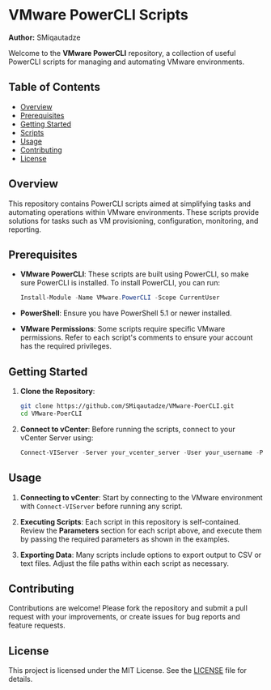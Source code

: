 # VMware PowerCLI Scripts

**Author:** SMiqautadze

Welcome to the **VMware PowerCLI** repository, a collection of useful PowerCLI scripts for managing and automating VMware environments.

## Table of Contents

- [Overview](#overview)
- [Prerequisites](#prerequisites)
- [Getting Started](#getting-started)
- [Scripts](#scripts)
- [Usage](#usage)
- [Contributing](#contributing)
- [License](#license)

## Overview

This repository contains PowerCLI scripts aimed at simplifying tasks and automating operations within VMware environments. These scripts provide solutions for tasks such as VM provisioning, configuration, monitoring, and reporting.

## Prerequisites

- **VMware PowerCLI**: These scripts are built using PowerCLI, so make sure PowerCLI is installed. To install PowerCLI, you can run:
  
  ```powershell
  Install-Module -Name VMware.PowerCLI -Scope CurrentUser
  ```

- **PowerShell**: Ensure you have PowerShell 5.1 or newer installed.

- **VMware Permissions**: Some scripts require specific VMware permissions. Refer to each script's comments to ensure your account has the required privileges.

## Getting Started

1. **Clone the Repository**:
   
   ```bash
   git clone https://github.com/SMiqautadze/VMware-PoerCLI.git
   cd VMware-PoerCLI
   ```

2. **Connect to vCenter**:
   Before running the scripts, connect to your vCenter Server using:

   ```powershell
   Connect-VIServer -Server your_vcenter_server -User your_username -Password your_password
   ```
## Usage

1. **Connecting to vCenter**:
   Start by connecting to the VMware environment with `Connect-VIServer` before running any script.

2. **Executing Scripts**:
   Each script in this repository is self-contained. Review the **Parameters** section for each script above, and execute them by passing the required parameters as shown in the examples.

3. **Exporting Data**:
   Many scripts include options to export output to CSV or text files. Adjust the file paths within each script as necessary.

## Contributing

Contributions are welcome! Please fork the repository and submit a pull request with your improvements, or create issues for bug reports and feature requests.

## License

This project is licensed under the MIT License. See the [LICENSE](LICENSE) file for details.
